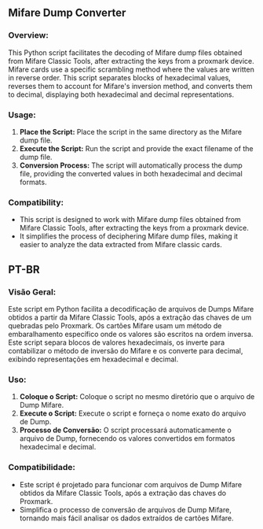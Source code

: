 ## Mifare Dump Converter

### Overview:

This Python script facilitates the decoding of Mifare dump files obtained from Mifare Classic Tools, after extracting the keys from a proxmark device. Mifare cards use a specific scrambling method where the values are written in reverse order. This script separates blocks of hexadecimal values, reverses them to account for Mifare's inversion method, and converts them to decimal, displaying both hexadecimal and decimal representations.

### Usage:

1. **Place the Script:** Place the script in the same directory as the Mifare dump file.
2. **Execute the Script:** Run the script and provide the exact filename of the dump file.
3. **Conversion Process:** The script will automatically process the dump file, providing the converted values in both hexadecimal and decimal formats.

### Compatibility:

- This script is designed to work with Mifare dump files obtained from Mifare Classic Tools, after extracting the keys from a proxmark device.
- It simplifies the process of deciphering Mifare dump files, making it easier to analyze the data extracted from Mifare classic cards.


## PT-BR

### Visão Geral:

Este script em Python facilita a decodificação de arquivos de Dumps Mifare obtidos a partir da Mifare Classic Tools, após a extração das chaves de um quebradas pelo Proxmark. Os cartões Mifare usam um método de embaralhamento específico onde os valores são escritos na ordem inversa. Este script separa blocos de valores hexadecimais, os inverte para contabilizar o método de inversão do Mifare e os converte para decimal, exibindo representações em hexadecimal e decimal.

### Uso:

1. **Coloque o Script:** Coloque o script no mesmo diretório que o arquivo de Dump Mifare.
2. **Execute o Script:** Execute o script e forneça o nome exato do arquivo de Dump.
3. **Processo de Conversão:** O script processará automaticamente o arquivo de Dump, fornecendo os valores convertidos em formatos hexadecimal e decimal.

### Compatibilidade:

- Este script é projetado para funcionar com arquivos de Dump Mifare obtidos da Mifare Classic Tools, após a extração das chaves do Proxmark.
- Simplifica o processo de conversão de arquivos de Dump Mifare, tornando mais fácil analisar os dados extraídos de cartões Mifare.




